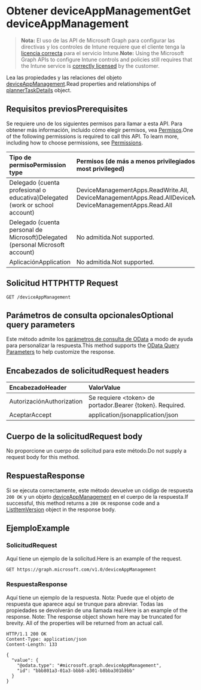 # <a name="get-deviceappmanagement"></a><span data-ttu-id="3da36-101">Obtener deviceAppManagement</span><span class="sxs-lookup"><span data-stu-id="3da36-101">Get deviceAppManagement</span></span>

> <span data-ttu-id="3da36-102">**Nota:** El uso de las API de Microsoft Graph para configurar las directivas y los controles de Intune requiere que el cliente tenga la [licencia correcta](https://go.microsoft.com/fwlink/?linkid=839381) para el servicio Intune.</span><span class="sxs-lookup"><span data-stu-id="3da36-102">**Note:** Using the Microsoft Graph APIs to configure Intune controls and policies still requires that the Intune service is [correctly licensed](https://go.microsoft.com/fwlink/?linkid=839381) by the customer.</span></span>

<span data-ttu-id="3da36-103">Lea las propiedades y las relaciones del objeto [deviceAppManagement](../resources/intune_apps_deviceappmanagement.md).</span><span class="sxs-lookup"><span data-stu-id="3da36-103">Read properties and relationships of [plannerTaskDetails](../resources/intune_apps_deviceappmanagement.md) object.</span></span>
## <a name="prerequisites"></a><span data-ttu-id="3da36-104">Requisitos previos</span><span class="sxs-lookup"><span data-stu-id="3da36-104">Prerequisites</span></span>
<span data-ttu-id="3da36-p101">Se requiere uno de los siguientes permisos para llamar a esta API. Para obtener más información, incluido cómo elegir permisos, vea [Permisos](../../../concepts/permissions_reference.md).</span><span class="sxs-lookup"><span data-stu-id="3da36-p101">One of the following permissions is required to call this API. To learn more, including how to choose permissions, see [Permissions](../../../concepts/permissions_reference.md).</span></span>

|<span data-ttu-id="3da36-107">Tipo de permiso</span><span class="sxs-lookup"><span data-stu-id="3da36-107">Permission type</span></span>|<span data-ttu-id="3da36-108">Permisos (de más a menos privilegiados)</span><span class="sxs-lookup"><span data-stu-id="3da36-108">Permissions (from least to most privileged)</span></span>|
|:---|:---|
|<span data-ttu-id="3da36-109">Delegado (cuenta profesional o educativa)</span><span class="sxs-lookup"><span data-stu-id="3da36-109">Delegated (work or school account)</span></span>|<span data-ttu-id="3da36-110">DeviceManagementApps.ReadWrite.All, DeviceManagementApps.Read.All</span><span class="sxs-lookup"><span data-stu-id="3da36-110">DeviceManagementApps.ReadWrite.All, DeviceManagementApps.Read.All</span></span>|
|<span data-ttu-id="3da36-111">Delegado (cuenta personal de Microsoft)</span><span class="sxs-lookup"><span data-stu-id="3da36-111">Delegated (personal Microsoft account)</span></span>|<span data-ttu-id="3da36-112">No admitida.</span><span class="sxs-lookup"><span data-stu-id="3da36-112">Not supported.</span></span>|
|<span data-ttu-id="3da36-113">Aplicación</span><span class="sxs-lookup"><span data-stu-id="3da36-113">Application</span></span>|<span data-ttu-id="3da36-114">No admitida.</span><span class="sxs-lookup"><span data-stu-id="3da36-114">Not supported.</span></span>|

## <a name="http-request"></a><span data-ttu-id="3da36-115">Solicitud HTTP</span><span class="sxs-lookup"><span data-stu-id="3da36-115">HTTP Request</span></span>
<!-- {
  "blockType": "ignored"
}
-->
``` http
GET /deviceAppManagement
```

## <a name="optional-query-parameters"></a><span data-ttu-id="3da36-116">Parámetros de consulta opcionales</span><span class="sxs-lookup"><span data-stu-id="3da36-116">Optional query parameters</span></span>
<span data-ttu-id="3da36-117">Este método admite los [parámetros de consulta de OData](https://developer.microsoft.com/es-ES/graph/docs/overview/query_parameters) a modo de ayuda para personalizar la respuesta.</span><span class="sxs-lookup"><span data-stu-id="3da36-117">This method supports the [OData Query Parameters](https://developer.microsoft.com/es-ES/graph/docs/overview/query_parameters) to help customize the response.</span></span>
## <a name="request-headers"></a><span data-ttu-id="3da36-118">Encabezados de solicitud</span><span class="sxs-lookup"><span data-stu-id="3da36-118">Request headers</span></span>
|<span data-ttu-id="3da36-119">Encabezado</span><span class="sxs-lookup"><span data-stu-id="3da36-119">Header</span></span>|<span data-ttu-id="3da36-120">Valor</span><span class="sxs-lookup"><span data-stu-id="3da36-120">Value</span></span>|
|:---|:---|
|<span data-ttu-id="3da36-121">Autorización</span><span class="sxs-lookup"><span data-stu-id="3da36-121">Authorization</span></span>|<span data-ttu-id="3da36-122">Se requiere &lt;token&gt; de portador.</span><span class="sxs-lookup"><span data-stu-id="3da36-122">Bearer {token}. Required.</span></span>|
|<span data-ttu-id="3da36-123">Aceptar</span><span class="sxs-lookup"><span data-stu-id="3da36-123">Accept</span></span>|<span data-ttu-id="3da36-124">application/json</span><span class="sxs-lookup"><span data-stu-id="3da36-124">application/json</span></span>|

## <a name="request-body"></a><span data-ttu-id="3da36-125">Cuerpo de la solicitud</span><span class="sxs-lookup"><span data-stu-id="3da36-125">Request body</span></span>
<span data-ttu-id="3da36-126">No proporcione un cuerpo de solicitud para este método.</span><span class="sxs-lookup"><span data-stu-id="3da36-126">Do not supply a request body for this method.</span></span>

## <a name="response"></a><span data-ttu-id="3da36-127">Respuesta</span><span class="sxs-lookup"><span data-stu-id="3da36-127">Response</span></span>
<span data-ttu-id="3da36-128">Si se ejecuta correctamente, este método devuelve un código de respuesta `200 OK` y un objeto [deviceAppManagement](../resources/intune_apps_deviceappmanagement.md) en el cuerpo de la respuesta.</span><span class="sxs-lookup"><span data-stu-id="3da36-128">If successful, this method returns a `200 OK` response code and a [ListItemVersion](../resources/intune_apps_deviceappmanagement.md) object in the response body.</span></span>

## <a name="example"></a><span data-ttu-id="3da36-129">Ejemplo</span><span class="sxs-lookup"><span data-stu-id="3da36-129">Example</span></span>
### <a name="request"></a><span data-ttu-id="3da36-130">Solicitud</span><span class="sxs-lookup"><span data-stu-id="3da36-130">Request</span></span>
<span data-ttu-id="3da36-131">Aquí tiene un ejemplo de la solicitud.</span><span class="sxs-lookup"><span data-stu-id="3da36-131">Here is an example of the request.</span></span>
``` http
GET https://graph.microsoft.com/v1.0/deviceAppManagement
```

### <a name="response"></a><span data-ttu-id="3da36-132">Respuesta</span><span class="sxs-lookup"><span data-stu-id="3da36-132">Response</span></span>
<span data-ttu-id="3da36-p102">Aquí tiene un ejemplo de la respuesta. Nota: Puede que el objeto de respuesta que aparece aquí se trunque para abreviar. Todas las propiedades se devolverán de una llamada real.</span><span class="sxs-lookup"><span data-stu-id="3da36-p102">Here is an example of the response. Note: The response object shown here may be truncated for brevity. All of the properties will be returned from an actual call.</span></span>
``` http
HTTP/1.1 200 OK
Content-Type: application/json
Content-Length: 133

{
  "value": {
    "@odata.type": "#microsoft.graph.deviceAppManagement",
    "id": "bbb801a3-01a3-bbb8-a301-b8bba301b8bb"
  }
}
```



